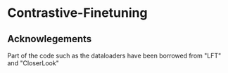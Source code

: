# Contrastive-Finetuning

## Acknowlegements
Part of the code such as the dataloaders have been borrowed from "LFT" and "CloserLook"



